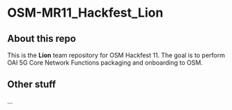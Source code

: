 # OSM-MR11_Hackfest_Lion

## About this repo

This is the **Lion** team repository for OSM Hackfest 11.
The goal is to perform OAI 5G Core Network Functions packaging and onboarding to OSM.

## Other stuff

...